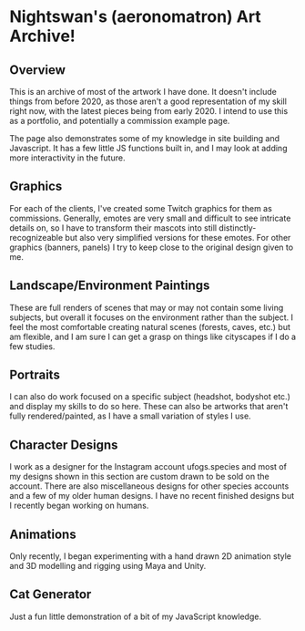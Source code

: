 # Nightswan's (aeronomatron) Art Archive!
## Overview
This is an archive of most of the artwork I have done. It doesn't include things from before 2020, as those aren't a good representation of my skill right now, with the latest pieces being from early 2020. I intend to use this as a portfolio, and potentially a commission example page. 

The page also demonstrates some of my knowledge in site building and Javascript. It has a few little JS functions built in, and I may look at adding more interactivity in the future.

## Graphics
For each of the clients, I've created some Twitch graphics for them as commissions. Generally, emotes are very small and difficult to see intricate details on, so I have to transform their mascots into still distinctly-recognizeable but also very simplified versions for these emotes. For other graphics (banners, panels) I try to keep close to the original design given to me.

## Landscape/Environment Paintings
These are full renders of scenes that may or may not contain some living subjects, but overall it focuses on the environment rather than the subject. I feel the most comfortable creating natural scenes (forests, caves, etc.) but am flexible, and I am sure I can get a grasp on things like cityscapes if I do a few studies. 

## Portraits
I can also do work focused on a specific subject (headshot, bodyshot etc.) and display my skills to do so here. These can also be artworks that aren't fully rendered/painted, as I have a small variation of styles I use. 

## Character Designs
I work as a designer for the Instagram account ufogs.species and most of my designs shown in this section are custom drawn to be sold on the account. There are also miscellaneous designs for other species accounts and a few of my older human designs. I have no recent finished designs but I recently began working on humans.

## Animations
Only recently, I began experimenting with a hand drawn 2D animation style and 3D modelling and rigging using Maya and Unity. 

## Cat Generator
Just a fun little demonstration of a bit of my JavaScript knowledge.